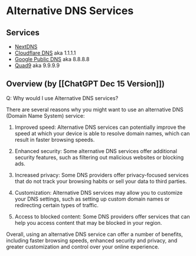 # Alternative DNS Services

## Services

- [NextDNS](https://nextdns.io/)
- [Cloudflare DNS](https://www.cloudflare.com/dns/) aka 1.1.1.1
- [Google Public DNS](https://developers.google.com/speed/public-dns) aka 8.8.8.8
- [Quad9](https://quad9.com/) aka 9.9.9.9

## Overview (by [[ChatGPT Dec 15 Version]])

Q: Why would I use Alternative DNS services?

There are several reasons why you might want to use an alternative DNS (Domain Name System) service:

1.  Improved speed: Alternative DNS services can potentially improve the speed at which your device is able to resolve domain names, which can result in faster browsing speeds.

2.  Enhanced security: Some alternative DNS services offer additional security features, such as filtering out malicious websites or blocking ads.

3.  Increased privacy: Some DNS providers offer privacy-focused services that do not track your browsing habits or sell your data to third parties.

4.  Customization: Alternative DNS services may allow you to customize your DNS settings, such as setting up custom domain names or redirecting certain types of traffic.

5.  Access to blocked content: Some DNS providers offer services that can help you access content that may be blocked in your region.
 
Overall, using an alternative DNS service can offer a number of benefits, including faster browsing speeds, enhanced security and privacy, and greater customization and control over your online experience.

